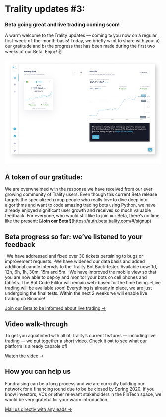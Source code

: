 # Trality updates #3:

### Beta going great and live trading coming soon!

A warm welcome to the Trality updates — coming to you now on a regular first-week-of-the-month-basis! Today, we briefly want to share with you: a) our gratitude and b) the progress that has been made during the first two weeks of our Beta. Enjoy! ✌️

![updates #3](./assets/asset_4.png)

## A token of our gratitude:

We are overwhelmed with the response we have received from our ever growing community of Trality users. Even though this current Beta release targets the specialized group people who really love to dive deep into algorithms and want to code amazing trading bots using Python, we have already enjoyed significant user growth and received so much valuable feedback. For everyone, who would still like to join our Beta, there’s no time like the present: **[Join our Beta!]**(https://auth.beta.trality.com/#/signup)

## Beta progress so far: we’ve listened to your feedback

-We have addressed and fixed over 30 tickets pertaining to bugs or improvement requests.
-We have widened our data basis and added additional candle intervals to the Trality Bot Back-tester. Available now: 1d, 12h, 6h, 1h, 30m, 15m and 5m.
-We have improved the mobile view so that you are now able to deploy and monitor your bots on cell phones and tablets. The Bot Code Editor will remain web-based for the time being.
-Live trading will be available soon! Everything is already in place, we are just undergoing the final tests. Within the next 2 weeks we will enable live trading on Binance!

[Join our Beta to be informed about live trading ->](https://auth.beta.trality.com/#/signup)

## Video walk-through

To get you aquatinted with all of Trality’s current features — including live trading — we put together a short video. Check it out to see what our platform is already capable of!

[Watch the video ->](https://youtu.be/u0-IZknoCmE)

## How you can help us

Fundraising can be a long process and we are currently building our network for a financing round due to be be closed by Spring 2020. If you know investors, VCs or other relevant stakeholders in the FinTech space, we would be very grateful for your warm introduction.

[Mail us directly with any leads ->](hello@trality.com)
